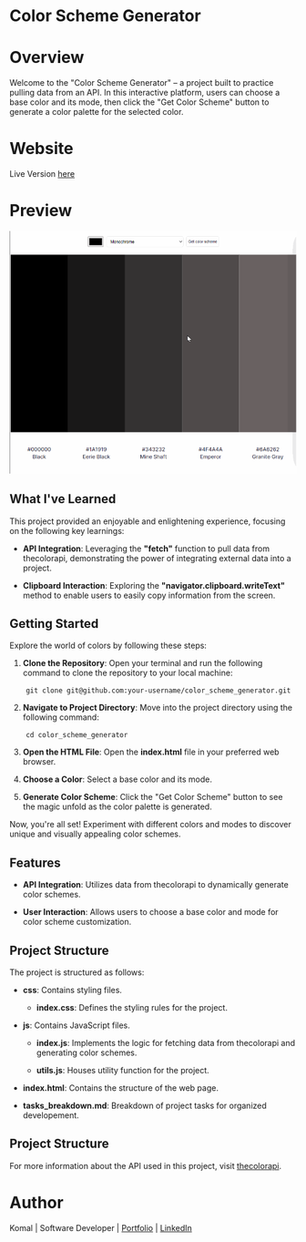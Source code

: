 # **Color Scheme Generator**

# Overview

Welcome to the "Color Scheme Generator" – a project built to practice pulling data from an API. In this interactive platform, users can choose a base color and its mode, then click the "Get Color Scheme" button to generate a color palette for the selected color.

# Website

Live Version [here](https://colorschemegenerator03.netlify.app/)

# Preview

<img src = "colorSchemeGenerator.gif">

## What I've Learned

This project provided an enjoyable and enlightening experience, focusing on the following key learnings:

- **API Integration**: Leveraging the **"fetch"** function to pull data from thecolorapi, demonstrating the power of integrating external data into a project.

- **Clipboard Interaction**: Exploring the **"navigator.clipboard.writeText"** method to enable users to easily copy information from the screen.

## Getting Started

Explore the world of colors by following these steps:

1. **Clone the Repository**: Open your terminal and run the following command to clone the repository to your local machine:
```
    git clone git@github.com:your-username/color_scheme_generator.git
```

2. **Navigate to Project Directory**: Move into the project directory using the following command:
```
    cd color_scheme_generator
```

3. **Open the HTML File**: Open the **index.html** file in your preferred web browser.

4. **Choose a Color**: Select a base color and its mode.

5. **Generate Color Scheme**: Click the "Get Color Scheme" button to see the magic unfold as the color palette is generated.

Now, you're all set! Experiment with different colors and modes to discover unique and visually appealing color schemes.

## Features

- **API Integration**: Utilizes data from thecolorapi to dynamically generate color schemes.

- **User Interaction**: Allows users to choose a base color and mode for color scheme customization.

## Project Structure

The project is structured as follows:

- **css**: Contains styling files.
    - **index.css**: Defines the styling rules for the project.

- **js**: Contains JavaScript files. 
    - **index.js**: Implements the logic for fetching data from thecolorapi and generating color schemes. 

    - **utils.js**: Houses utility function for the project. 

- **index.html**: Contains the structure of the web page. 

- **tasks_breakdown.md**: Breakdown of project tasks for organized developement. 

## Project Structure

For more information about the API used in this project, visit [thecolorapi](https://www.thecolorapi.com/).

# Author

Komal | Software Developer | [Portfolio](https://kaurkomal.com/) | [LinkedIn](https://www.linkedin.com/in/hssa03/)
